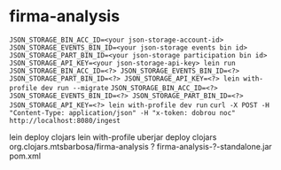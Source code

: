 # firma-analysis
`JSON_STORAGE_BIN_ACC_ID=<your json-storage-account-id> JSON_STORAGE_EVENTS_BIN_ID=<your json-storage events bin id> JSON_STORAGE_PART_BIN_ID=<your json-storage participation bin id> JSON_STORAGE_API_KEY=<your json-storage-api-key> lein run`
`JSON_STORAGE_BIN_ACC_ID=<?> JSON_STORAGE_EVENTS_BIN_ID=<?> JSON_STORAGE_PART_BIN_ID=<?> JSON_STORAGE_API_KEY=<?> lein with-profile dev run --migrate`
`JSON_STORAGE_BIN_ACC_ID=<?> JSON_STORAGE_EVENTS_BIN_ID=<?> JSON_STORAGE_PART_BIN_ID=<?> JSON_STORAGE_API_KEY=<?> lein with-profile dev run`
`curl -X POST -H "Content-Type: application/json" -H "x-token: dobrou noc" http://localhost:8080/ingest`


lein deploy clojars
lein with-profile uberjar deploy clojars org.clojars.mtsbarbosa/firma-analysis ? firma-analysis-?-standalone.jar pom.xml
